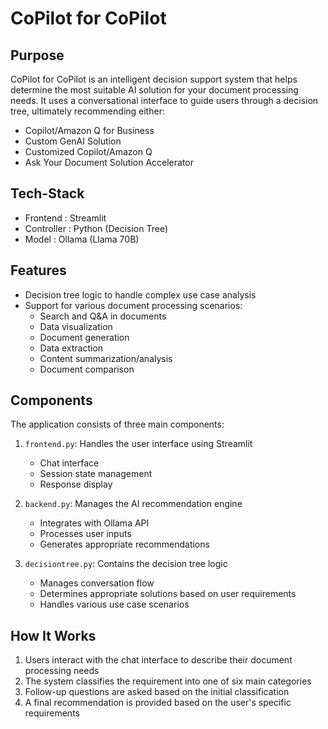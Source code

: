 # CoPilot for CoPilot

## Purpose
CoPilot for CoPilot is an intelligent decision support system that helps determine the most suitable AI solution for your document processing needs. It uses a conversational interface to guide users through a decision tree, ultimately recommending either:

- Copilot/Amazon Q for Business
- Custom GenAI Solution
- Customized Copilot/Amazon Q
- Ask Your Document Solution Accelerator

## Tech-Stack
- Frontend : Streamlit
- Controller : Python (Decision Tree)
- Model : Ollama (Llama 70B)


## Features
- Decision tree logic to handle complex use case analysis
- Support for various document processing scenarios:
  - Search and Q&A in documents
  - Data visualization
  - Document generation
  - Data extraction
  - Content summarization/analysis
  - Document comparison

## Components
The application consists of three main components:

1. `frontend.py`: Handles the user interface using Streamlit
   - Chat interface
   - Session state management
   - Response display

2. `backend.py`: Manages the AI recommendation engine
   - Integrates with Ollama API
   - Processes user inputs
   - Generates appropriate recommendations

3. `decisiontree.py`: Contains the decision tree logic
   - Manages conversation flow
   - Determines appropriate solutions based on user requirements
   - Handles various use case scenarios

## How It Works

1. Users interact with the chat interface to describe their document processing needs
2. The system classifies the requirement into one of six main categories
3. Follow-up questions are asked based on the initial classification
4. A final recommendation is provided based on the user's specific requirements